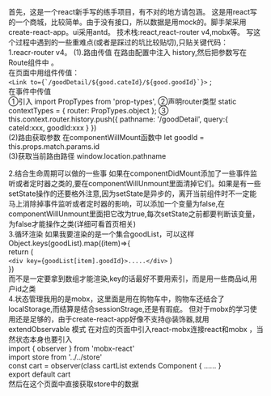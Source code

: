 首先，这是一个react新手写的练手项目，有不对的地方请包涵。
这是用react写的一个商城，比较简单。由于没有接口，所以数据是用mock的。脚手架采用create-react-app。ui采用antd。
技术栈:react,react-router v4,mobx等。
写这个过程中遇到的一些重难点(或者是踩过的坑比较贴切),只贴关键代码：<br/>
1.reacr-router v4。
(1).路由传值
在路由配置中注入 history,然后把参数写在Route组件中
 <Route path="/goodDetail/:cateId/:id" component={GoodDetail} />。<br/>
 在页面中用<Link>组件传值：<br/>
 ```<Link to={`/goodDetail/${good.cateId}/${good.goodId}`}>``` ;<br/>
 在事件中传值<br/>
 ①引入 import PropTypes from 'prop-types',
 ②声明router类型 static contextTypes = {
        router: PropTypes.object
  };
 ③ this.context.router.history.push({
            pathname: '/goodDetail',
            query:{
              cateId:xxx,
              goodId:xxx
            }
        })<br/>
(2)路由获取参数
在componentWillMount函数中
 let goodId = this.props.match.params.id<br/>
(3)获取当前路由路径
window.location.pathname<br/>

2.结合生命周期可以做的一些事
如果在componentDidMount添加了一些事件监听或者定时器之类的,要在componentWillUnmount里面清掉它们。如果是有一些setState操作的还要格外注意,因为setState是异步的，离开当前组件时不一定能马上消除掉事件监听或者定时器的影响，可以添加一个变量为false,在componentWillUnmount里面把它改为true,每次setState之前都要判断该变量，为false才能操作之类(详细可看首页相关)<br/>
3.循环渲染
如果我要渲染的是一个集合goodList，可以这样 <br/>
Object.keys(goodList).map((item)=>{<br/>
  return (<br/>
    ```<div key={goodList[item].goodId}>.....</div>```
  )<br/>
})<br/>
而不是一定要拿到数组才能渲染,key的话最好不要用索引，而是用一些商品id,用户id之类<br/>
4.状态管理我用的是mobx，这里面是用在购物车中，购物车还结合了localStorage,而结算是结合sessionStrage,还是有瑕疵。
但对于mobx的学习使用还是足够的，由于create-react-app好像不支持@装饰器,就用
 extendObservable 模式
 在对应的页面中引入react-mobx连接react和mobx ，当然状态本身也要引入<br/>
import { observer } from 'mobx-react'<br/>
import store from '../../store'<br/>
const cart = observer(class cartList extends Component {
  ......
}<br/>
export default cart<br/>
然后在这个页面中直接获取store中的数据